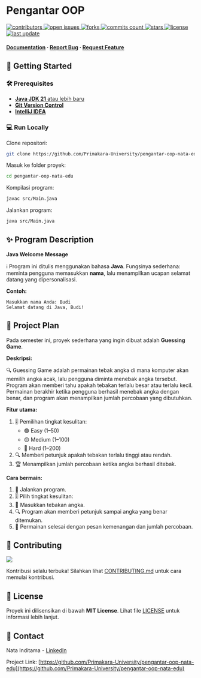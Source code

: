 # Pengantar OOP

<p>
  <a href="https://github.com/Primakara-University/pengantar-oop-nata-edu/graphs/contributors">
    <img src="https://img.shields.io/github/contributors/Primakara-University/pengantar-oop-nata-edu" alt="contributors" />
  </a>
  <a href="https://github.com/Primakara-University/pengantar-oop-nata-edu/issues/">
    <img src="https://img.shields.io/github/issues/Primakara-University/pengantar-oop-nata-edu" alt="open issues" />
  </a>
  <a href="https://github.com/Primakara-University/pengantar-oop-nata-edu/network/members">
    <img src="https://badgen.net/github/forks/Primakara-University/pengantar-oop-nata-edu" alt="forks" />
  </a>
  <a href="https://github.com/Primakara-University/pengantar-oop-nata-edu/graphs/commit-activity">
    <img src="https://badgen.net/github/commits/Primakara-University/pengantar-oop-nata-edu" alt="commits count" />
  </a>
  <a href="https://github.com/Primakara-University/pengantar-oop-nata-edu/stargazers">
    <img src="https://badgen.net/github/stars/Primakara-University/pengantar-oop-nata-edu" alt="stars" />
  </a>
  <a href="https://github.com/Primakara-University/pengantar-oop-nata-edu/blob/main/LICENSE">
    <img src="https://img.shields.io/github/license/Primakara-University/pengantar-oop-nata-edu.svg" alt="license" />
  </a>
  <a href="https://github.com/Primakara-University/pengantar-oop-nata-edu">
    <img src="https://img.shields.io/github/last-commit/Primakara-University/pengantar-oop-nata-edu" alt="last update" />
  </a>
</p>
   
<h4>
  <a href="https://github.com/Primakara-University/pengantar-oop-nata-edu">Documentation</a>
  <span> · </span>
  <a href="https://github.com/Primakara-University/pengantar-oop-nata-edu/issues/">Report Bug</a>
  <span> · </span>
  <a href="https://github.com/Primakara-University/pengantar-oop-nata-edu/issues/">Request Feature</a>
</h4>

## 🚀 Getting Started

### 🛠️ Prerequisites

- [**Java JDK 21** atau lebih baru](https://adoptium.net/temurin/releases/)
- [**Git Version Control**](https://git-scm.com/downloads)
- [**IntelliJ IDEA**](https://www.jetbrains.com/idea/download/)

<!-- Run Locally -->
### 💻 Run Locally

Clone repositori:

```bash
git clone https://github.com/Primakara-University/pengantar-oop-nata-edu.git
```

Masuk ke folder proyek:

```bash
cd pengantar-oop-nata-edu
```

Kompilasi program:

```bash
javac src/Main.java
```

Jalankan program:

```bash
java src/Main.java
```

<!-- Program Description -->
## ✨ Program Description

**Java Welcome Message**

ℹ️ Program ini ditulis menggunakan bahasa **Java**. Fungsinya sederhana: meminta pengguna memasukkan **nama**, lalu menampilkan ucapan selamat datang yang dipersonalisasi. 

**Contoh:**

```
Masukkan nama Anda: Budi
Selamat datang di Java, Budi!
```

<!-- Project Plan -->
## 🎯 Project Plan

Pada semester ini, proyek sederhana yang ingin dibuat adalah **Guessing Game**.

**Deskripsi:**

 🔍 Guessing Game adalah permainan tebak angka di mana komputer akan memilih angka acak, lalu pengguna diminta menebak angka tersebut. Program akan memberi tahu apakah tebakan terlalu besar atau terlalu kecil. Permainan berakhir ketika pengguna berhasil menebak angka dengan benar, dan program akan menampilkan jumlah percobaan yang dibutuhkan.

**Fitur utama:**

1. 🎚️ Pemilihan tingkat kesulitan:
   * 🟢 Easy (1–50)
   * 🟡 Medium (1–100)
   * 🔴 Hard (1–200)
2. 🔍 Memberi petunjuk apakah tebakan terlalu tinggi atau rendah.
3. 🏆 Menampilkan jumlah percobaan ketika angka berhasil ditebak.

**Cara bermain:**

1. 🔄 Jalankan program.
2. 🎚️ Pilih tingkat kesulitan:
3. 🔢 Masukkan tebakan angka.
4. 🔍 Program akan memberi petunjuk sampai angka yang benar ditemukan.
5. 🎉 Permainan selesai dengan pesan kemenangan dan jumlah percobaan.

<!-- Contributing -->
## 👋 Contributing

<a href="https://github.com/Primakara-University/pengantar-oop-nata-edu/graphs/contributors">
  <img src="https://contrib.rocks/image?repo=Primakara-University/pengantar-oop-nata-edu" />
</a><br/>

Kontribusi selalu terbuka! Silahkan lihat [CONTRIBUTING.md](https://github.com/Primakara-University/pengantar-oop-nata-edu/blob/main/CONTRIBUTING.md) untuk cara memulai kontribusi.

<!-- License -->
## 📜 License

Proyek ini dilisensikan di bawah **MIT License**. Lihat file [LICENSE](https://github.com/Primakara-University/pengantar-oop-nata-edu/blob/main/LICENSE) untuk informasi lebih lanjut.


<!-- Contact -->
## 📢 Contact

Nata Inditama - [LinkedIn](https://linkedin.com/in/natainditama/)

Project Link: [https://github.com/Primakara-University/pengantar-oop-nata-edu](https://github.com/Primakara-University/pengantar-oop-nata-edu)
